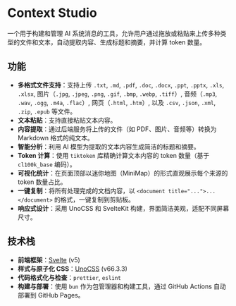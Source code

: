 # Context Studio

一个用于构建和管理 AI 系统消息的工具，允许用户通过拖放或粘贴来上传多种类型的文件和文本，自动提取内容、生成标题和摘要，并计算 token 数量。

## 功能

- **多格式文件支持**：支持上传 `.txt`, `.md`, `.pdf`, `.doc`, `.docx`, `.ppt`, `.pptx`, `.xls`, `.xlsx`, 图片（`.jpg`, `.jpeg`, `.png`, `.gif`, `.bmp`, `.webp`, `.tiff`）, 音频（`.mp3`, `.wav`, `.ogg`, `.m4a`, `.flac`）, 网页（`.html`, `.htm`）, 以及 `.csv`, `.json`, `.xml`, `.zip`, `.epub` 等文件。
- **文本粘贴**：支持直接粘贴文本内容。
- **内容提取**：通过后端服务将上传的文件（如 PDF、图片、音频等）转换为 Markdown 格式的纯文本。
- **智能分析**：利用 AI 模型为提取的文本内容生成简洁的标题和摘要。
- **Token 计算**：使用 `tiktoken` 库精确计算文本内容的 token 数量（基于 `cl100k_base` 编码）。
- **可视化统计**：在页面顶部以迷你地图（MiniMap）的形式直观展示每个来源的 token 数量占比。
- **一键复制**：将所有处理完成的文档内容，以 `<document title="...">...</document>` 的格式，一键复制到剪贴板。
- **响应式设计**：采用 UnoCSS 和 SvelteKit 构建，界面简洁美观，适配不同屏幕尺寸。

## 技术栈

- **前端框架**：[Svelte](https://svelte.dev/) (v5)
- **样式与原子化 CSS**：[UnoCSS](https://unocss.dev/) (v66.3.3)
- **代码格式化与检查**：`prettier`, `eslint`
- **构建与部署**：使用 `bun` 作为包管理器和构建工具，通过 GitHub Actions 自动部署到 GitHub Pages。
